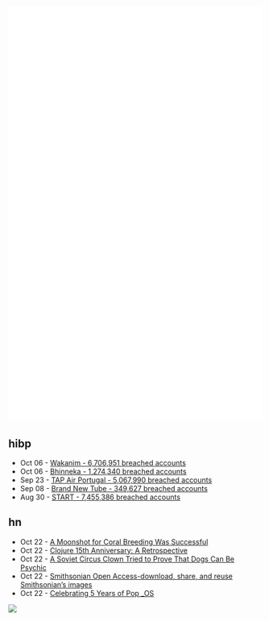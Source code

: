 ![Metrics](https://raw.githubusercontent.com/phixion/phixion/master/metrics.svg)

## hibp

<!--
for https://github.com/phixion/phixion/blob/main/.github/workflows/feeds.yml
-->
<!--START_SECTION:haveibeenpwnd-->
- Oct 06 - [Wakanim - 6,706,951 breached accounts](https://haveibeenpwned.com/PwnedWebsites#Wakanim)
- Oct 06 - [Bhinneka - 1,274,340 breached accounts](https://haveibeenpwned.com/PwnedWebsites#Bhinneka)
- Sep 23 - [TAP Air Portugal - 5,067,990 breached accounts](https://haveibeenpwned.com/PwnedWebsites#TAPAirPortugal)
- Sep 08 - [Brand New Tube - 349,627 breached accounts](https://haveibeenpwned.com/PwnedWebsites#BrandNewTube)
- Aug 30 - [START - 7,455,386 breached accounts](https://haveibeenpwned.com/PwnedWebsites#Start)
<!--END_SECTION:haveibeenpwnd-->

## hn

<!--
for https://github.com/phixion/phixion/blob/main/.github/workflows/feeds.yml
-->
<!--START_SECTION:hn-->
- Oct 22 - [A Moonshot for Coral Breeding Was Successful](https://hakaimagazine.com/features/a-moonshot-for-coral-breeding-was-successful/)
- Oct 22 - [Clojure 15th Anniversary: A Retrospective](https://building.nubank.com.br/clojure-15th-anniversary-a-retrospective/)
- Oct 22 - [A Soviet Circus Clown Tried to Prove That Dogs Can Be Psychic](https://www.atlasobscura.com/articles/dog-telepathy)
- Oct 22 - [Smithsonian Open Access-download, share, and reuse Smithsonian’s images](https://www.si.edu/openaccess)
- Oct 22 - [Celebrating 5 Years of Pop _OS](https://blog.system76.com/post/celebrating-5-years-of-pop_os/)
<!--END_SECTION:hn-->

<!--
for https://yhype.me
-->
![](https://hit.yhype.me/github/profile?user_id=13013670)
